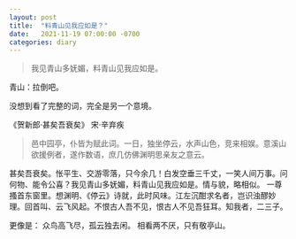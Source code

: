 ```yaml
---
layout: post
title:  "料青山见我应如是？"
date:   2021-11-19 07:00:00 -0700
categories: diary
---
```


> 我见青山多妩媚，料青山见我应如是。

青山：拉倒吧。


没想到看了完整的词，完全是另一个意境。

《贺新郎·甚矣吾衰矣》
宋·辛弃疾
> 邑中园亭，仆皆为赋此词。一日，独坐停云，水声山色，竞来相娱。意溪山欲援例者，遂作数语，庶几仿佛渊明思亲友之意云。

甚矣吾衰矣。怅平生、交游零落，只今余几！白发空垂三千丈，一笑人间万事。问何物、能令公喜？我见青山多妩媚，料青山见我应如是。情与貌，略相似。
一尊搔首东窗里。想渊明、《停云》诗就，此时风味。江左沉酣求名者，岂识浊醪妙理。回首叫、云飞风起。不恨古人吾不见，恨古人不见吾狂耳。知我者，二三子。

更像是：
众鸟高飞尽，孤云独去闲。
相看两不厌，只有敬亭山。
